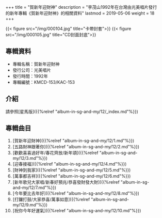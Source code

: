 +++
title = "賀新年迎財神"
description = "李茂山1992年在台灣由光美唱片發行的新年專輯《賀新年迎財神》的相關資料"
lastmod = 2019-05-06
weight = 18
+++

{{< figure src="/img/000104.jpg" title="卡帶封套">}}
{{< figure src="/img/000105.jpg" title="CD封面封底">}}


## 專輯資料

* 專輯名稱：賀新年迎財神
* 發行公司：光美唱片
* 發行時間：1992年
* 專輯編號：KMCD-153/KAC-153


## 介紹

請參照[星馬版]({{%relref "album-in-sg-and-my/12/_index.md"%}}) 

## 專輯曲目

1. [賀新年迎財神]({{%relref "album-in-sg-and-my/12/1.md"%}}) 
2. [五路財神跟著你]({{%relref "album-in-sg-and-my/12/2.md"%}}) 
3. [歡歡喜喜過好年/春花齊放/新年頌]({{%relref "album-in-sg-and-my/12/3.md"%}}) 
4. [迎春接福]({{%relref "album-in-sg-and-my/12/4.md"%}}) 
5. [財神到我家]({{%relref "album-in-sg-and-my/12/5.md"%}}) 
6. [萬事都吉祥]({{%relref "album-in-sg-and-my/12/6.md"%}}) 
7. [新年歌兒大家唱/新春好預兆/恭喜發財發大財]({{%relref "album-in-sg-and-my/12/7.md"%}}) 
8. [今年要比去年好]({{%relref "album-in-sg-and-my/12/8.md"%}}) 
9. [打鑼打鼓/大家恭喜/萬事如意]({{%relref "album-in-sg-and-my/12/9.md"%}}) 
10. [祝你今年好運氣]({{%relref "album-in-sg-and-my/12/10.md"%}}) 
<br/>
<br/>